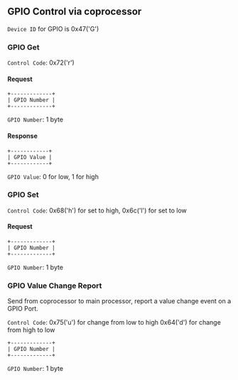 GPIO Control via coprocessor
----------------------------

`Device ID` for GPIO is 0x47('G')

### GPIO Get

`Control Code`: 0x72('r')

#### Request

```
+-------------+
| GPIO Number |
+-------------+
```

`GPIO Number`: 1 byte

#### Response

```
+------------+
| GPIO Value |
+------------+
```

`GPIO Value`: 0 for low, 1 for high

### GPIO Set

`Control Code`: 0x68('h') for set to high, 0x6c('l') for set to low

#### Request

```
+-------------+
| GPIO Number |
+-------------+
```

`GPIO Number`: 1 byte

### GPIO Value Change Report

Send from coprocessor to main processor,
report a value change event on a GPIO Port.

`Control Code`: 0x75('u') for change from low to high
  0x64('d') for change from high to low

```
+-------------+
| GPIO Number |
+-------------+
```

`GPIO Number`: 1 byte

